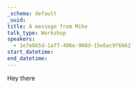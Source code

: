 ```yaml
---
_schema: default
_uuid:
title: A message from Mike
talk_type: Workshop
speakers:
  - 1e7e0b5d-1af7-496e-908d-15e6ac9f6662
start_datetime:
end_datetime:
---
```


Hey there